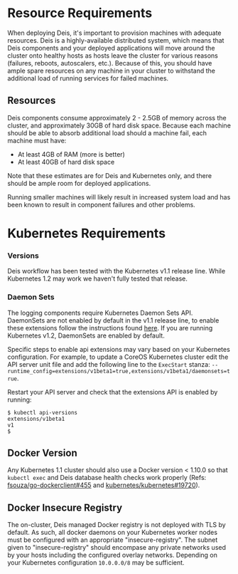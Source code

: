 # Resource Requirements

When deploying Deis, it's important to provision machines with adequate resources. Deis is a highly-available distributed system, which means that Deis components and your deployed applications will move around the cluster onto healthy hosts as hosts leave the cluster for various reasons (failures, reboots, autoscalers, etc.). Because of this, you should have ample spare resources on any machine in your cluster to withstand the additional load of running services for failed machines.

## Resources

Deis components consume approximately 2 - 2.5GB of memory across the cluster, and approximately 30GB of hard disk space. Because each machine should be able to absorb additional load should a machine fail, each machine must have:

* At least 4GB of RAM (more is better)
* At least 40GB of hard disk space

Note that these estimates are for Deis and Kubernetes only, and there should be ample room for deployed applications.

Running smaller machines will likely result in increased system load and has been known to result in component failures and other problems.


# Kubernetes Requirements

### Versions

Deis workflow has been tested with the Kubernetes v1.1 release line. While Kubernetes 1.2 may work we haven't fully tested that release.

### Daemon Sets

The logging components require Kubernetes Daemon Sets API. DaemonSets are not enabled by default in the v1.1 release line, to enable these extensions follow the instructions found [here](http://kubernetes.io/v1.1/docs/api.html#enabling-resources-in-the-extensions-group). If you are running Kubernetes v1.2, DaemonSets are enabled by default.

Specific steps to enable api extensions may vary based on your Kubernetes configuration. For example, to update a CoreOS Kubernetes cluster edit the API server unit file and add the following line to the `ExecStart` stanza: `--runtime_config=extensions/v1beta1=true,extensions/v1beta1/daemonsets=true`.

Restart your API server and check that the extensions API is enabled by running:

```
$ kubectl api-versions
extensions/v1beta1
v1
$
```

## Docker Version

Any Kubernetes 1.1 cluster should also use a Docker version < 1.10.0 so that `kubectl exec` and Deis database health checks work properly (Refs: [fsouza/go-dockerclient#455](https://github.com/fsouza/go-dockerclient/issues/455) and [kubernetes/kubernetes#19720](https://github.com/kubernetes/kubernetes/issues/19720)).

## Docker Insecure Registry

The on-cluster, Deis managed Docker registry is not deployed with TLS by default. As such, all docker daemons on your Kubernetes worker nodes must be configured with an appropriate "insecure-registry". The subnet given to "insecure-registry" should encompase any private networks used by your hosts including the configured overlay networks. Depending on your Kubernetes configuration `10.0.0.0/8` may be sufficient.
